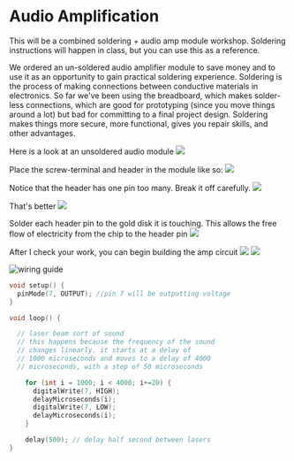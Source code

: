 # Audio Amplification

This will be a combined soldering + audio amp module workshop. Soldering instructions will happen in class, but you can use this as a reference.

We ordered an un-soldered audio amplifier module to save money and to use it as an opportunity to gain practical soldering experience. Soldering is the process of making connections between conductive materials in electronics. So far we've been using the breadboard, which makes solder-less connections, which are good for prototyping (since you move things around a lot) but bad for committing to a final project design. Soldering makes things more secure, more functional, gives you repair skills, and other advantages.

Here is a look at an unsoldered audio module
![](images/1.png)

Place the screw-terminal and header in the module like so:
![](images/2.png)

Notice that the header has one pin too many. Break it off carefully.
![](images/3.png)

That's better
![](images/4.png)

Solder each header pin to the gold disk it is touching. This allows the free flow of electricity from the chip to the header pin
![](images/5.png)

After I check your work, you can begin building the amp circuit
![](images/6.png)
![](images/7.png)

![wiring guide](images/wiring-pam8302)

```c
void setup() {
  pinMode(7, OUTPUT); //pin 7 will be outputting voltage
}

void loop() {

  // laser beam sort of sound
  // this happens because the frequency of the sound
  // changes linearly. it starts at a delay of
  // 1000 microseconds and moves to a delay of 4000
  // microseconds, with a step of 50 microseconds

    for (int i = 1000; i < 4000; i+=20) {
      digitalWrite(7, HIGH);
      delayMicroseconds(i);
      digitalWrite(7, LOW);
      delayMicroseconds(i);
    }

    delay(500); // delay half second between lasers
}
```
